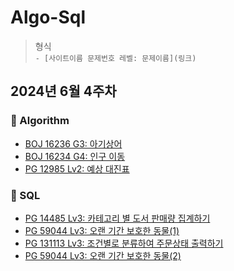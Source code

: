 # Algo-Sql
> 형식  
`- [사이트이름 문제번호 레벨: 문제이름](링크)`

## 2024년 6월 4주차

### 🥔 Algorithm
- [BOJ 16236 G3: 아기상어](https://www.acmicpc.net/problem/16236)
- [BOJ 16234 G4: 인구 이동](https://www.acmicpc.net/problem/16234)
- [PG 12985 Lv2: 예상 대진표](https://school.programmers.co.kr/learn/courses/30/lessons/12985)




### 🥔 SQL
- [PG 14485 Lv3: 카테고리 별 도서 판매량 집계하기](https://school.programmers.co.kr/learn/courses/30/lessons/144855)
- [PG 59044 Lv3: 오랜 기간 보호한 동물(1)](https://school.programmers.co.kr/learn/courses/30/lessons/59044)
- [PG 131113 Lv3: 조건별로 분류하여 주문상태 출력하기](https://school.programmers.co.kr/learn/courses/30/lessons/131113)
- [PG 59044 Lv3: 오랜 기간 보호한 동물(2)](https://school.programmers.co.kr/learn/courses/30/lessons/59411)